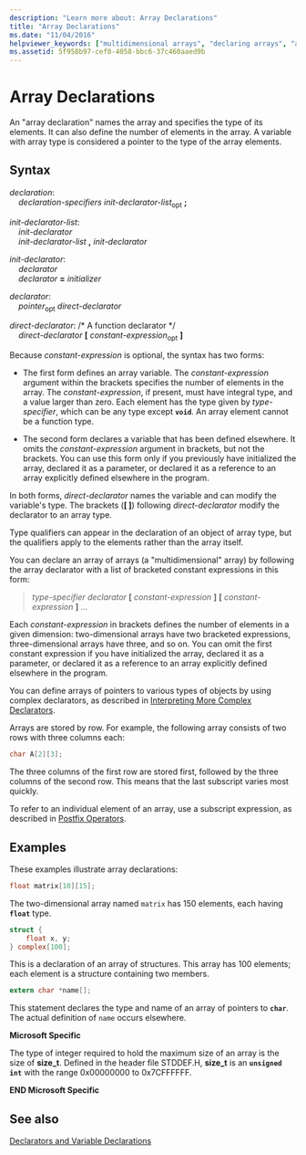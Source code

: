 ```yaml
---
description: "Learn more about: Array Declarations"
title: "Array Declarations"
ms.date: "11/04/2016"
helpviewer_keywords: ["multidimensional arrays", "declaring arrays", "arrays [C++], declaring"]
ms.assetid: 5f958b97-cef0-4058-bbc6-37c460aaed9b
---
```

# Array Declarations

An "array declaration" names the array and specifies the type of its elements. It can also define the number of elements in the array. A variable with array type is considered a pointer to the type of the array elements.

## Syntax

*declaration*:<br/>
&nbsp;&nbsp;&nbsp;&nbsp;*declaration-specifiers* *init-declarator-list*<sub>opt</sub> **;**

*init-declarator-list*:<br/>
&nbsp;&nbsp;&nbsp;&nbsp;*init-declarator*<br/>
&nbsp;&nbsp;&nbsp;&nbsp;*init-declarator-list*  **,**  *init-declarator*

*init-declarator*:<br/>
&nbsp;&nbsp;&nbsp;&nbsp;*declarator*<br/>
&nbsp;&nbsp;&nbsp;&nbsp;*declarator* **=** *initializer*

*declarator*:<br/>
&nbsp;&nbsp;&nbsp;&nbsp;*pointer*<sub>opt</sub> *direct-declarator*

*direct-declarator*: /\* A function declarator \*/<br/>
&nbsp;&nbsp;&nbsp;&nbsp;*direct-declarator*  **[**  *constant-expression*<sub>opt</sub> **]**

Because *constant-expression* is optional, the syntax has two forms:

- The first form defines an array variable. The *constant-expression* argument within the brackets specifies the number of elements in the array. The *constant-expression*, if present, must have integral type, and a value larger than zero. Each element has the type given by *type-specifier*, which can be any type except **`void`**. An array element cannot be a function type.

- The second form declares a variable that has been defined elsewhere. It omits the *constant-expression* argument in brackets, but not the brackets. You can use this form only if you previously have initialized the array, declared it as a parameter, or declared it as a reference to an array explicitly defined elsewhere in the program.

In both forms, *direct-declarator* names the variable and can modify the variable's type. The brackets (**[ ]**) following *direct-declarator* modify the declarator to an array type.

Type qualifiers can appear in the declaration of an object of array type, but the qualifiers apply to the elements rather than the array itself.

You can declare an array of arrays (a "multidimensional" array) by following the array declarator with a list of bracketed constant expressions in this form:

> *type-specifier* *declarator* **[** *constant-expression* **]** **[** *constant-expression* **]** ...

Each *constant-expression* in brackets defines the number of elements in a given dimension: two-dimensional arrays have two bracketed expressions, three-dimensional arrays have three, and so on. You can omit the first constant expression if you have initialized the array, declared it as a parameter, or declared it as a reference to an array explicitly defined elsewhere in the program.

You can define arrays of pointers to various types of objects by using complex declarators, as described in [Interpreting More Complex Declarators](../c-language/interpreting-more-complex-declarators.md).

Arrays are stored by row. For example, the following array consists of two rows with three columns each:

```C
char A[2][3];
```

The three columns of the first row are stored first, followed by the three columns of the second row. This means that the last subscript varies most quickly.

To refer to an individual element of an array, use a subscript expression, as described in [Postfix Operators](../c-language/postfix-operators.md).

## Examples

These examples illustrate array declarations:

```C
float matrix[10][15];
```

The two-dimensional array named `matrix` has 150 elements, each having **`float`** type.

```C
struct {
    float x, y;
} complex[100];
```

This is a declaration of an array of structures. This array has 100 elements; each element is a structure containing two members.

```C
extern char *name[];
```

This statement declares the type and name of an array of pointers to **`char`**. The actual definition of `name` occurs elsewhere.

**Microsoft Specific**

The type of integer required to hold the maximum size of an array is the size of **size_t**. Defined in the header file STDDEF.H, **size_t** is an **`unsigned int`** with the range 0x00000000 to 0x7CFFFFFF.

**END Microsoft Specific**

## See also

[Declarators and Variable Declarations](../c-language/declarators-and-variable-declarations.md)
